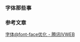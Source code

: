 ### 字体那些事     




### 参考文章
[字体@font-face优化 - 腾讯IVWEB](https://juejin.im/post/5c7e578de51d4541c11413fc)